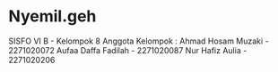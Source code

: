 # Nyemil.geh 

SISFO VI B - Kelompok 8
Anggota Kelompok :
Ahmad Hosam Muzaki - 2271020072
Aufaa Daffa Fadilah - 2271020087
Nur Hafiz Aulia - 2271020206
